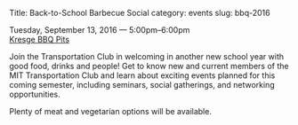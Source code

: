 Title: Back-to-School Barbecue Social
category: events
slug: bbq-2016

Tuesday, September 13, 2016 — 5:00pm–6:00pm<br/>
[Kresge BBQ Pits](http://whereis.mit.edu/?go=G9)

Join the Transportation Club in welcoming in another new school year with good food, drinks and people! Get to know new and current members of the MIT Transportation Club and learn about exciting events planned for this coming semester, including seminars, social gatherings, and networking opportunities.

Plenty of meat and vegetarian options will be available.